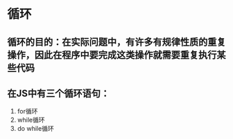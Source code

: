 # 循环

## 循环的目的：在实际问题中，有许多有规律性质的重复操作，因此在程序中要完成这类操作就需要重复执行某些代码

## 在JS中有三个循环语句：

1. for循环
2. while循环
3. do while循环